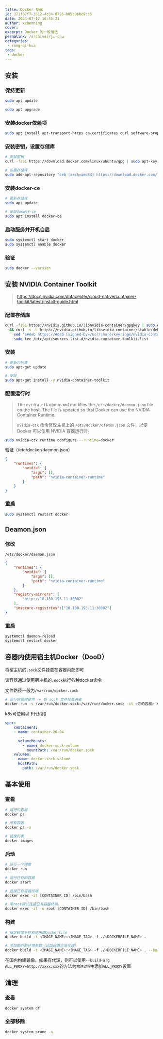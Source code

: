 ```yaml
---
title: Docker 基础
id: 371f87f7-3512-4c34-8795-b05c06bc9cc5
date: 2024-07-17 16:45:21
auther: xchenning
cover: 
excerpt: Docker 的一般用法
permalink: /archives/ji-chu
categories:
 - rong-qi-hua
tags: 
 - docker
---
```



## 安装

### 保持更新

```bash
sudo apt update 

sudo apt upgrade
```

### 安装docker依赖项

```bash
sudo apt install apt-transport-https ca-certificates curl software-properties-common
```

### 安装密钥，设置存储库

```bash
# 安装密钥
curl -fsSL https://download.docker.com/linux/ubuntu/gpg | sudo apt-key add -

# 设置存储库
sudo add-apt-repository "deb [arch=amd64] https://download.docker.com/linux/ubuntu $(lsb_release -cs) stable"
```

### 安装docker-ce

```bash
# 更新存储库
sudo apt update

# 安装docker-ce
sudo apt install docker-ce
```

### 启动服务并开机自启

```bash
sudo systemctl start docker 
sudo systemctl enable docker
```

### 验证

```bash
sudo docker --version
```

## 安装 NVIDIA Container Toolkit

> https://docs.nvidia.com/datacenter/cloud-native/container-toolkit/latest/install-guide.html

### 配置存储库

```bash
curl -fsSL https://nvidia.github.io/libnvidia-container/gpgkey | sudo gpg --dearmor -o /usr/share/keyrings/nvidia-container-toolkit-keyring.gpg \
  && curl -s -L https://nvidia.github.io/libnvidia-container/stable/deb/nvidia-container-toolkit.list | \
    sed 's#deb https://#deb [signed-by=/usr/share/keyrings/nvidia-container-toolkit-keyring.gpg] https://#g' | \
    sudo tee /etc/apt/sources.list.d/nvidia-container-toolkit.list
```

### 安装

```bash
# 更新包列表
sudo apt-get update

# 安装
sudo apt-get install -y nvidia-container-toolkit
```

### 配置运行时

> The `nvidia-ctk` command modifies the `/etc/docker/daemon.json` file on the host. The file is updated so that Docker can use the NVIDIA Container Runtime.
> 
> `nvidia-ctk` 命令修改主机上的 `/etc/docker/daemon.json` 文件。以便 Docker 可以使用 NVIDIA 容器运行时。


```bash
sudo nvidia-ctk runtime configure --runtime=docker
```

验证（/etc/docker/daemon.json）

```json
{
    "runtimes": {
        "nvidia": {
            "args": [],
            "path": "nvidia-container-runtime"
        }
    }
}
```

### 重启

```bash
sudo systemctl restart docker
```

## Deamon.json

### 修改

`/etc/docker/daemon.json`

```json
{
    "runtimes": {
        "nvidia": {
            "args": [],
            "path": "nvidia-container-runtime"
        }
    },
    "registry-mirrors": [
        "http://10.180.193.11:30002"
    ],
    "insecure-registries":["10.180.193.11:30002"]
}
```

### 重启

```bash
systemctl daemon-reload
systemctl restart docker
```

## 容器内使用宿主机Docker（DooD）

将宿主机的`.sock`文件挂载在容器内部即可

该容器通过使用宿主机的`.sock`执行各种docker命令

文件路径一般为`/var/run/docker.sock`

```bash
# 运行容器时使用 -v 将 sock 文件挂载进去
docker run -v /var/run/docker.sock:/var/run/docker.sock -it <你的容器> /bin/bash
```

k8s可使用以下代码段

```yaml
spec:
	containers:
	- name: container-20-04
	  ...
	  volumeMounts:
		- name: docker-sock-volume
		  mountPath: /var/run/docker.sock
	volumes:
	- name: docker-sock-volume
	  hostPath:
		path: /var/run/docker.sock
```

## 基本使用

### 查看

```bash
# 运行的容器
docker ps

# 所有容器
docker ps -a

# 镜像列表
docker images
```

### 启动

```bash
# 运行一个镜像
docker run

# 运行已有的容器
docker start

# 连接已有容器终端
docker exec -it [CONTAINER ID] /bin/bash 

# 用root模式连接已有容器终端
docker exec -it -u root [CONTAINER ID] /bin/bash
```

### 构建

```bash
# 指定镜像名称和使用的Dockerfile
docker build -t <IMAGE_NAME>:<IMAGE_TAG> -f ./<DOCKERFILE_NAME> .

# 添加额外的环境参数（比如设置全局代理）
docker build -t <IMAGE_NAME>:<IMAGE_TAG> -f ./<DOCKERFILE_NAME> . --build-arg ALL_PROXY=http://xxxx:xxx
```

在国内构建镜像，如果有代理，则可以使用`--build-arg ALL_PROXY=http://xxxx:xxx`的方法为`构建过程中`添加`ALL_PROXY`设置

## 清理

### 查看

```bash
docker system df
```

### 全部移除

```bash
docker system prune -a
```
